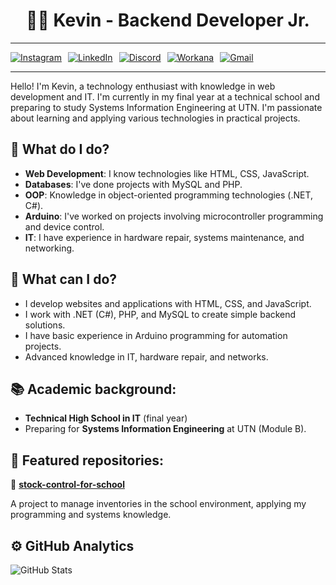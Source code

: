 <h1 align="center">👨‍💻 Kevin - Backend Developer Jr.</h1>

---

<div style="display: flex; gap: 10px;">
  <a href="https://www.instagram.com/malokevin_/">
    <img src="https://img.shields.io/badge/Instagram-@malokevin_-E4405F?logo=instagram&logoColor=white&style=flat" alt="Instagram">
  </a>
  <a href="https://www.linkedin.com/in/kevin-villanueva-040288291/">
    <img src="https://img.shields.io/badge/LinkedIn-@kevinn809?logo=linkedin&logoColor=white&style=flat" alt="LinkedIn">
  </a>
  <a href="https://discord.com/users/680188094376312863">
    <img src="https://img.shields.io/badge/Discord-!Mkevin-7289DA?logo=discord&logoColor=white&style=flat" alt="Discord">
  </a>
  <a href="https://www.workana.com/freelancer/cd87276a7b242849bd229eb8ad079586">
    <img src="https://img.shields.io/badge/Workana-KevinVillanueva-FF6A00?logo=workana&logoColor=white&style=flat" alt="Workana">
  </a>
  <a href="mailto:kevinlautarovillanueva809@gmail.com">
  <img src="https://img.shields.io/badge/Gmail-kevinlautarovillanueva809%40gmail.com-D14836?logo=gmail&logoColor=white&style=flat" alt="Gmail">
</a>
</div>

---

Hello! I'm Kevin, a technology enthusiast with knowledge in web development and IT. I'm currently in my final year at a technical school and preparing to study Systems Information Engineering at UTN. I'm passionate about learning and applying various technologies in practical projects.

## 🚀 What do I do?

- **Web Development**: I know technologies like HTML, CSS, JavaScript.
- **Databases**: I've done projects with MySQL and PHP.
- **OOP**: Knowledge in object-oriented programming technologies (.NET, C#).
- **Arduino**: I've worked on projects involving microcontroller programming and device control.
- **IT**: I have experience in hardware repair, systems maintenance, and networking.

## 🧠 What can I do?

- I develop websites and applications with HTML, CSS, and JavaScript.
- I work with .NET (C#), PHP, and MySQL to create simple backend solutions.
- I have basic experience in Arduino programming for automation projects.
- Advanced knowledge in IT, hardware repair, and networks.

## 📚 Academic background:

- **Technical High School in IT** (final year)
- Preparing for **Systems Information Engineering** at UTN (Module B).

## 📂 Featured repositories:
📁 [**stock-control-for-school**](https://github.com/kevinn809/stock-control-for-school)

A project to manage inventories in the school environment, applying my programming and systems knowledge.

## ⚙️ GitHub Analytics
![GitHub Stats](https://github-readme-stats.vercel.app/api?username=kevinn809&show_icons=true&theme=radical)
